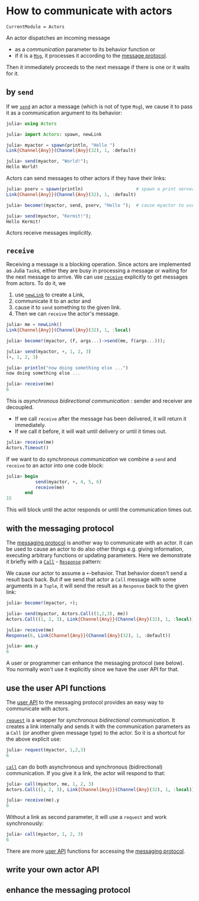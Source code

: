 # How to communicate with actors
```@meta
CurrentModule = Actors
```

An actor dispatches an incoming message 

- as a *communication* parameter to its behavior function or
- if it is a [`Msg`](@ref), it processes it according to the [message protocol](../manual/protocol.md).

Then it immediately proceeds to the next message if there is one or it waits for it.

## by `send`

If we [`send`](@ref) an actor a message (which is not of type `Msg`), we cause it to pass it as a communication argument to its behavior:

```julia
julia> using Actors

julia> import Actors: spawn, newLink

julia> myactor = spawn(println, "Hello ")
Link{Channel{Any}}(Channel{Any}(32), 1, :default)

julia> send(myactor, "World!");
Hello World!
```

Actors can send messages to other actors if they have their links:

```julia
julia> pserv = spawn(println)                    # spawn a print server
Link{Channel{Any}}(Channel{Any}(32), 1, :default)

julia> become!(myactor, send, pserv, "Hello ");  # cause myactor to use it

julia> send(myactor, "Kermit!");
Hello Kermit!
```

Actors receive messages implicitly.

## `receive`

Receiving a message is a blocking operation. Since actors are implemented as Julia `Task`s, either they are busy in processing a message or waiting for the next message to arrive. We can use [`receive`](@ref) explicitly to get messages from actors. To do it, we 

1. use [`newLink`](@ref) to create a Link,
2. communicate it to an actor and
3. cause it to `send` something to the given link.
4. Then we can `receive` the actor's message.

```julia
julia> me = newLink()
Link{Channel{Any}}(Channel{Any}(32), 1, :local)

julia> become!(myactor, (f, args...)->send(me, f(args...)));

julia> send(myactor, +, 1, 2, 3)
(+, 1, 2, 3)

julia> println("now doing something else ...")
now doing something else ...

julia> receive(me)
6
```

This is *asynchronous bidirectional communication* : sender and receiver are decoupled.

- If we call `receive` after the message has been delivered, it will return it immediately.
- If we call it before, it will wait until delivery or until it times out.

```julia
julia> receive(me)
Actors.Timeout()
```

If we want to do *synchronous communication* we combine a `send` and `receive` to an actor into one code block:

```julia
julia> begin
           send(myactor, +, 4, 5, 6)
           receive(me)
       end
15
```

This will block until the actor responds or until the communication times out.

## with the messaging protocol

The [messaging protocol](../manual/protocol.md) is another way to communicate with an actor. It can be used to cause an actor to do also other things e.g. giving information, executing arbitrary functions or updating parameters. Here we demonstrate it briefly with a [`Call`](@ref) - [`Response`](@ref) pattern:

We cause our actor to assume a `+`-behavior. That behavior doesn't send a result back back. But if we send that actor a `Call` message with some arguments in a `Tuple`, it will send the result as a `Response` back to the given link:

```julia
julia> become!(myactor, +);

julia> send(myactor, Actors.Call((1,2,3), me))
Actors.Call((1, 2, 3), Link{Channel{Any}}(Channel{Any}(32), 1, :local))

julia> receive(me)
Response(6, Link{Channel{Any}}(Channel{Any}(32), 1, :default))

julia> ans.y
6
```

A user or programmer can enhance the messaging protocol (see below). You normally won't use it explicitly since we have the user API for that.

## use the user API functions

The [user API](../api/user_api.md) to the messaging protocol provides an easy way to communicate with actors.

[`request`](@ref) is a wrapper for *synchronous bidirectional communication*. It creates a link internally and sends it with the communication parameters as a `Call` (or another given message type) to the actor. So it is a shortcut for the above explicit use:

```julia
julia> request(myactor, 1,2,3)
6
```

[`call`](@ref) can do both asynchronous and synchronous (bidirectional) communication. If you give it a link, the actor will respond to that:

```julia
julia> call(myactor, me, 1, 2, 3)
Actors.Call((1, 2, 3), Link{Channel{Any}}(Channel{Any}(32), 1, :local))

julia> receive(me).y
6
```

Without a link as second parameter, it will use a `request` and work synchronously:

```julia
julia> call(myactor, 1, 2, 3)
6
```

There are more [user API](../api/user_api.md) functions for accessing the [messaging protocol](../manual/protocol.md).

## write your own actor API

## enhance the messaging protocol
